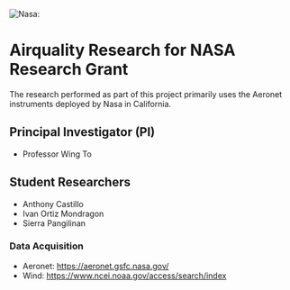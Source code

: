![Nasa:](https://www.nasa.gov/sites/default/files/styles/side_image/public/thumbnails/image/nasa-logo-web-rgb.png?itok=uDhKSTb1, "Nasa's logo from their own website.")

# Airquality Research for NASA Research Grant
The research performed as part of this project primarily uses the Aeronet instruments deployed by Nasa in California. 

## Principal Investigator (PI)
- Professor Wing To

## Student Researchers
- Anthony Castillo
- Ivan Ortiz Mondragon
- Sierra Pangilinan

### Data Acquisition
- Aeronet: https://aeronet.gsfc.nasa.gov/
- Wind: https://www.ncei.noaa.gov/access/search/index
